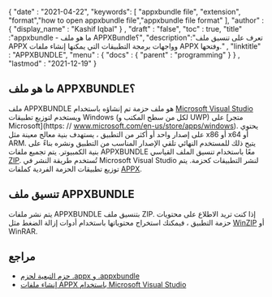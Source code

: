 {
  "date" : "2021-04-22",
  "keywords": [ "appxbundle file", "extension", "format","how to open appxbundle file","appxbundle file format" ],
  "author" : {
    "display_name" : "Kashif Iqbal"
} ,
  "draft" : "false",
  "toc" : true,
  "title" :"appxbundle - ما هو ملف APPXBundle؟",
  "description":"تعرف على تنسيق ملف APPX وواجهات برمجة التطبيقات التي يمكنها إنشاء ملفات APPX وفتحها." ,
  "linktitle" : "APPXBUNDLE",
  "menu" : {
    "docs" : {
      "parent" : "programming"
}
} ,
  "lastmod" : "2021-12-19"
}

## ما هو ملف APPXBUNDLE؟

ملف APPXBUNDLE هو ملف حزمة تم إنشاؤه باستخدام [Microsoft Visual Studio](https://visualstudio.microsoft.com/) ويستخدم لتوزيع تطبيقات Windows (لكل من سطح المكتب و UWP) على [متجر Microsoft](https: // www.microsoft.com/en-us/store/apps/windows). يحتوي على إصدار واحد أو أكثر من التطبيق ، يستهدف بنية معالج معينة مثل x86 أو x64 أو ARM. يتيح ذلك للمستخدم النهائي تلقي الإصدار المناسب من التطبيق ونشره بناءً على بنية الكمبيوتر. يتم تجميع ملفات APPXBUNDLE معًا باستخدام تنسيق الملف القياسي [ZIP](/ar/compression/zip/). تُستخدم طريقة النشر في Microsoft Visual Studio لنشر التطبيقات كحزمة. يتم توزيع تطبيقات الحزمة الفردية كملفات [APPX](/ar/programming/appx/).

## تنسيق ملف APPXBUNDLE

يتم نشر ملفات APPXBUNDLE بتنسيق ملف ZIP. إذا كنت تريد الاطلاع على محتويات حزمة التطبيق ، فيمكنك استخراج محتوياتها باستخدام أدوات إزالة الضغط مثل [WinZIP](https://www.winzip.com/en/) أو WinRAR.

## مراجع

* [حزم التبعية لحزم .appx و .appxbundle](https://www.ibm.com/docs/en/maas360?topic=catalog-dependency-packages-appx-appxbundle-packages)
* [إنشاء ملفات APPX باستخدام Microsoft Visual Studio](https://learn.microsoft.com/en-us/windows/msix/desktop/vs-package-overview)

